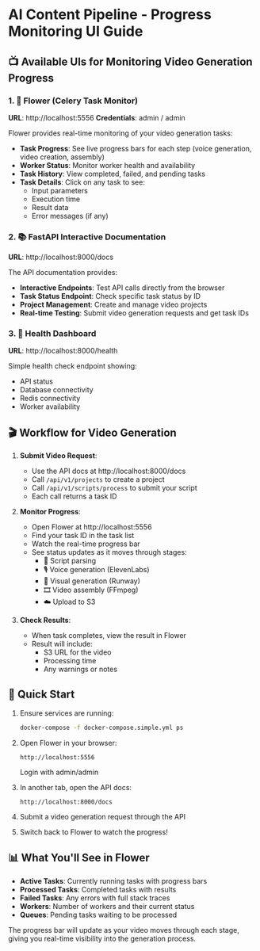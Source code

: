 # AI Content Pipeline - Progress Monitoring UI Guide

## 📺 Available UIs for Monitoring Video Generation Progress

### 1. 🌸 Flower (Celery Task Monitor)
**URL**: http://localhost:5556
**Credentials**: admin / admin

Flower provides real-time monitoring of your video generation tasks:
- **Task Progress**: See live progress bars for each step (voice generation, video creation, assembly)
- **Worker Status**: Monitor worker health and availability
- **Task History**: View completed, failed, and pending tasks
- **Task Details**: Click on any task to see:
  - Input parameters
  - Execution time
  - Result data
  - Error messages (if any)

### 2. 📚 FastAPI Interactive Documentation
**URL**: http://localhost:8000/docs

The API documentation provides:
- **Interactive Endpoints**: Test API calls directly from the browser
- **Task Status Endpoint**: Check specific task status by ID
- **Project Management**: Create and manage video projects
- **Real-time Testing**: Submit video generation requests and get task IDs

### 3. 🏥 Health Dashboard
**URL**: http://localhost:8000/health

Simple health check endpoint showing:
- API status
- Database connectivity
- Redis connectivity
- Worker availability

## 🎬 Workflow for Video Generation

1. **Submit Video Request**:
   - Use the API docs at http://localhost:8000/docs
   - Call `/api/v1/projects` to create a project
   - Call `/api/v1/scripts/process` to submit your script
   - Each call returns a task ID

2. **Monitor Progress**:
   - Open Flower at http://localhost:5556
   - Find your task ID in the task list
   - Watch the real-time progress bar
   - See status updates as it moves through stages:
     - 📝 Script parsing
     - 🎙️ Voice generation (ElevenLabs)
     - 🎨 Visual generation (Runway)
     - 🎞️ Video assembly (FFmpeg)
     - ☁️ Upload to S3

3. **Check Results**:
   - When task completes, view the result in Flower
   - Result will include:
     - S3 URL for the video
     - Processing time
     - Any warnings or notes

## 🚀 Quick Start

1. Ensure services are running:
   ```bash
   docker-compose -f docker-compose.simple.yml ps
   ```

2. Open Flower in your browser:
   ```
   http://localhost:5556
   ```
   Login with admin/admin

3. In another tab, open the API docs:
   ```
   http://localhost:8000/docs
   ```

4. Submit a video generation request through the API

5. Switch back to Flower to watch the progress!

## 📊 What You'll See in Flower

- **Active Tasks**: Currently running tasks with progress bars
- **Processed Tasks**: Completed tasks with results
- **Failed Tasks**: Any errors with full stack traces
- **Workers**: Number of workers and their current status
- **Queues**: Pending tasks waiting to be processed

The progress bar will update as your video moves through each stage, giving you real-time visibility into the generation process.